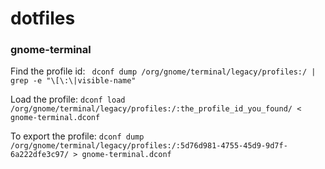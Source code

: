 # dotfiles
### gnome-terminal
Find the profile id:
``` dconf dump /org/gnome/terminal/legacy/profiles:/ | grep -e "\[\:\|visible-name"```

Load the profile:
```dconf load /org/gnome/terminal/legacy/profiles:/:the_profile_id_you_found/ < gnome-terminal.dconf```

To export the profile:
``` dconf dump /org/gnome/terminal/legacy/profiles:/:5d76d981-4755-45d9-9d7f-6a222dfe3c97/ > gnome-terminal.dconf ``` 
